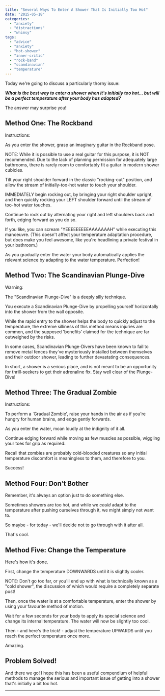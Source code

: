 ```yaml
---
title: "Several Ways To Enter A Shower That Is Initially Too Hot"
date: "2015-05-18"
categories: 
  - "anxiety"
  - "distractions"
  - "whimsy"
tags: 
  - "advice"
  - "anxiety"
  - "hot-shower"
  - "inner-critic"
  - "rock-band"
  - "scandinavian"
  - "temperature"
---
```


Today we're going to discuss a particularly thorny issue:

**_What is the best way to enter a shower when it's initially too hot... but will be a perfect temperature after your body has adapted?_**

The answer may surprise you!

<!--more-->

## Method One: The Rockband

Instructions:

As you enter the shower, grasp an imaginary guitar in the Rockband pose.

NOTE: While it is possible to use a real guitar for this purpose, it is NOT recommended. Due to the lack of planning permission for adequately large bathrooms, there is rarely room to comfortably fit a guitar in modern shower cubicles.

Tilt your right shoulder forward in the classic "rocking-out" position, and allow the stream of initially-too-hot water to touch your shoulder.

IMMEDIATELY begin rocking out, by bringing your right shoulder upright, and then quickly rocking your LEFT shoulder forward until the stream of too-hot water touches.

Continue to rock out by alternating your right and left shoulders back and forth, edging forward as you do so.

If you like, you can scream "YEEEEEEEEEAAAAAAAH" while executing this manoeuvre. (This doesn't affect your temperature adaptation procedure, but does make you feel awesome, like you're headlining a private festival in your bathroom.)

As you gradually enter the water your body automatically applies the relevant science by adapting to the water temperature. Perfection!

## Method Two: The Scandinavian Plunge-Dive

Warning:

The "Scandinavian Plunge-Dive" is a deeply silly technique.

You execute a Scandinavian Plunge-Dive by propelling yourself horizontally into the shower from the wall opposite.

While the rapid entry to the shower helps the body to quickly adjust to the temperature, the extreme silliness of this method means injuries are common, and the supposed 'benefits' claimed for the technique are far outweighed by the risks.

In some cases, Scandinavian Plunge-Divers have been known to fail to remove metal fences they've mysteriously installed between themselves and their outdoor shower, leading to further devastating consequences.

In short, a shower is a serious place, and is not meant to be an opportunity for thrill-seekers to get their adrenaline fix. Stay well clear of the Plunge-Dive!

## Method Three: The Gradual Zombie

Instructions:

To perform a 'Gradual Zombie', raise your hands in the air as if you're hungry for human brains, and edge gently forwards.

As you enter the water, moan loudly at the indignity of it all.

Continue edging forward while moving as few muscles as possible, wiggling your toes for grip as required.

Recall that zombies are probably cold-blooded creatures so any initial temperature discomfort is meaningless to them, and therefore to you.

Success!

## Method Four: Don't Bother

Remember, it's always an option just to do something else.

Sometimes showers are too hot, and while we _could_ adapt to the temperature after pushing ourselves through it, we might simply not want to.

So maybe - for today - we'll decide not to go through with it after all.

That's cool.

## Method Five: Change the Temperature

Here's how it's done.

First, change the temperature DOWNWARDS until it is slightly cooler.

NOTE: Don't go too far, or you'll end up with what is technically known as a "cold shower", the discussion of which would require a completely separate post!

Then, once the water is at a comfortable temperature, enter the shower by using your favourite method of motion.

Wait for a few seconds for your body to apply its special science and change its internal temperature. The water will now be slightly too cool.

Then - and here's the trick! - adjust the temperature UPWARDS until you reach the perfect temperature once more.

Amazing.

## Problem Solved!

And there we go! I hope this has been a useful compendium of helpful methods to manage the serious and important issue of getting into a shower that's initially a bit too hot.

* * *
